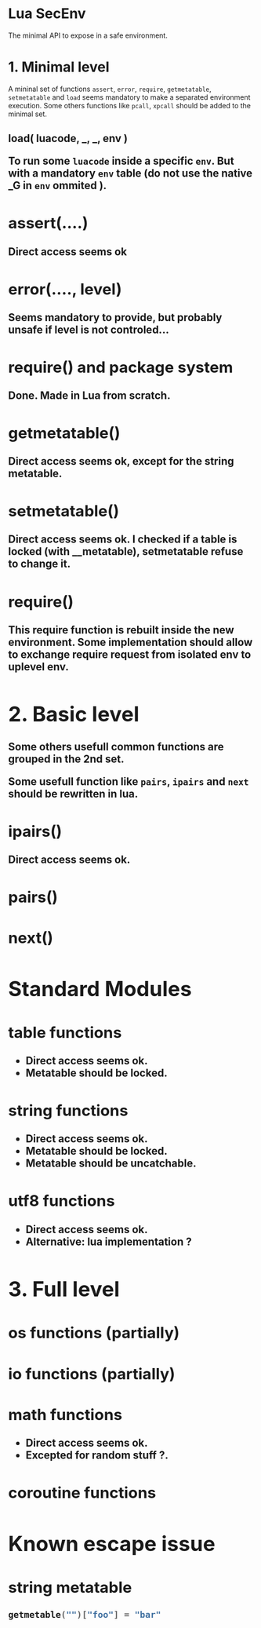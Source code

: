 
# Lua SecEnv

The minimal API to expose in a safe environment.

# 1. Minimal level

A mininal set of functions `assert`, `error`, `require`, `getmetatable`, `setmetatable` and `load` seems mandatory to make a separated environment execution.
Some others functions like `pcall`, `xpcall` should be added to the minimal set.

## load( <string>luacode, _, _, <table>env )

To run some `luacode` inside a specific `env`.
But with a mandatory `env` table (do not use the native _G in `env` ommited ).

## assert(....)

Direct access seems ok

## error(...., level)

Seems mandatory to provide, but probably unsafe if level is not controled...

## require() and package system

Done. Made in Lua from scratch.

## getmetatable()

Direct access seems ok, except for the string metatable.

## setmetatable()

Direct access seems ok.
I checked if a table is locked (with __metatable), setmetatable refuse to change it.

## require()

This require function is rebuilt inside the new environment.
Some implementation should allow to exchange require request from isolated env to uplevel env.

# 2. Basic level

Some others usefull common functions are grouped in the 2nd set.

Some usefull function like `pairs`, `ipairs` and `next` should be rewritten in lua.

## ipairs()

Direct access seems ok.

## pairs()

## next()


# Standard Modules


## table functions

* Direct access seems ok.
* Metatable should be locked.

## string functions

* Direct access seems ok.
* Metatable should be locked.
* Metatable should be uncatchable.

## utf8 functions

* Direct access seems ok.
* Alternative: lua implementation ?

# 3. Full level

## os functions (partially)

## io functions (partially)

## math functions

* Direct access seems ok.
* Excepted for random stuff ?.


## coroutine functions



# Known escape issue

## string metatable
```lua
getmetable("")["foo"] = "bar"
```


